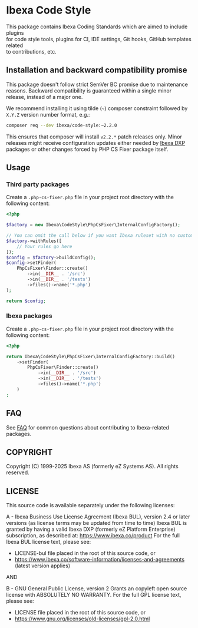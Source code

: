 # Ibexa Code Style

This package contains Ibexa Coding Standards which are aimed to include plugins  
for code style tools, plugins for CI, IDE settings, Git hooks, GitHub templates related  
to contributions, etc.

## Installation and backward compatibility promise

This package doesn't follow strict SemVer BC promise due to maintenance reasons.
Backward compatibility is guaranteed within a single minor release, instead of a major one.

We recommend installing it using tilde (`~`) composer constraint followed by `X.Y.Z` version number format, e.g.: 
```bash
composer req --dev ibexa/code-style:~2.2.0
```
This ensures that composer will install `v2.2.*` patch releases only.
Minor releases might receive configuration updates either needed by [Ibexa DXP](https://www.ibexa.co/products)
packages or other changes forced by PHP CS Fixer package itself. 

## Usage

### Third party packages

Create a `.php-cs-fixer.php` file in your project root directory with the following content:

```php
<?php

$factory = new Ibexa\CodeStyle\PhpCsFixer\InternalConfigFactory();

// You can omit the call below if you want Ibexa ruleset with no custom rules
$factory->withRules([
    // Your rules go here
]);
$config = $factory->buildConfig();
$config->setFinder(
    PhpCsFixer\Finder::create()
        ->in(__DIR__ . '/src')
        ->in(__DIR__ . '/tests')
        ->files()->name('*.php')
);

return $config;
```

### Ibexa packages

Create a `.php-cs-fixer.php` file in your project root directory with the following content:

```php
<?php

return Ibexa\CodeStyle\PhpCsFixer\InternalConfigFactory::build()
    ->setFinder(
        PhpCsFixer\Finder::create()
            ->in(__DIR__ . '/src')
            ->in(__DIR__ . '/tests')
            ->files()->name('*.php')
    )
;
```

## FAQ

See [FAQ](doc/FAQ.md) for common questions about contributing to Ibexa-related packages.

## COPYRIGHT

Copyright (C) 1999-2025 Ibexa AS (formerly eZ Systems AS). All rights reserved.

## LICENSE

This source code is available separately under the following licenses:

A - Ibexa Business Use License Agreement (Ibexa BUL),
version 2.4 or later versions (as license terms may be updated from time to time)
Ibexa BUL is granted by having a valid Ibexa DXP (formerly eZ Platform Enterprise) subscription,
as described at: https://www.ibexa.co/product
For the full Ibexa BUL license text, please see:
- LICENSE-bul file placed in the root of this source code, or
- https://www.ibexa.co/software-information/licenses-and-agreements (latest version applies)

AND

B - GNU General Public License, version 2
Grants an copyleft open source license with ABSOLUTELY NO WARRANTY. For the full GPL license text, please see:
- LICENSE file placed in the root of this source code, or
- https://www.gnu.org/licenses/old-licenses/gpl-2.0.html
